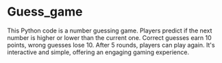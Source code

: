 # Guess_game
This Python code is a number guessing game. Players predict if the next number is higher or lower than the current one. Correct guesses earn 10 points, wrong guesses lose 10. After 5 rounds, players can play again. It's interactive and simple, offering an engaging gaming experience.
